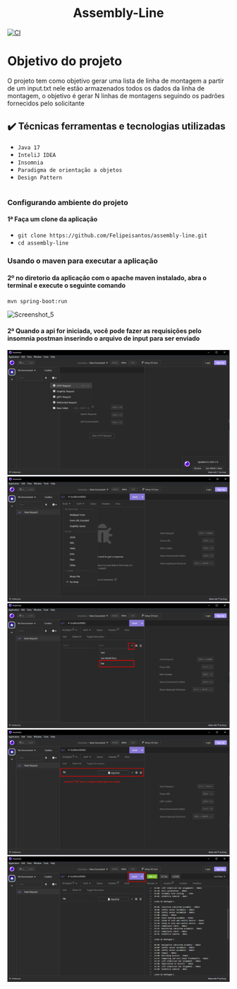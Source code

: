 <h1 align="center">Assembly-Line</h1>

[![CI](https://github.com/Felipeisantos/assembly-line/actions/workflows/gradle.yml/badge.svg?branch=master)](https://github.com/Felipeisantos/assembly-line/actions/workflows/gradle.yml)

# Objetivo do projeto
<p>O projeto tem como objetivo gerar uma lista de linha de montagem a partir de um input.txt nele estão armazenados todos os dados da linha de montagem, o objetivo é gerar N linhas de montagens seguindo os padrões fornecidos pelo solicitante</p> 

## ✔️ Técnicas ferramentas e tecnologias utilizadas 

- ``Java 17``
- ``InteliJ IDEA``
- ``Insomnia``
- ``Paradigma de orientação a objetos``
- ``Design Pattern``

<h1 align="center"></h1>

### Configurando ambiente do projeto 

#### 1ª Faça um clone da aplicação

- `git clone https://github.com/Felipeisantos/assembly-line.git`
- `cd assembly-line`
 
### Usando o maven para executar a aplicação

#### 2º no diretorio da aplicação com o apache maven instalado, abra o terminal e execute o seguinte comando

` mvn spring-boot:run `

![Screenshot_5](https://user-images.githubusercontent.com/44867006/193307636-f7e04757-81b9-4385-9c02-97ba9487b131.png)

#### 2ª Quando a api for iniciada, você pode fazer as requisições pelo insomnia postman inserindo o arquivo de input para ser enviado
![Screenshot_5](https://github.com/Felipeisantos/assembly-line/blob/master/src/resources/1.png)
![Screenshot_5](https://github.com/Felipeisantos/assembly-line/blob/master/src/resources/2.png)
![Screenshot_5](https://github.com/Felipeisantos/assembly-line/blob/master/src/resources/3.png)
![Screenshot_5](https://github.com/Felipeisantos/assembly-line/blob/master/src/resources/4.png)
![Screenshot_5](https://github.com/Felipeisantos/assembly-line/blob/master/src/resources/5.png)


<h1 align="center"></h1>
